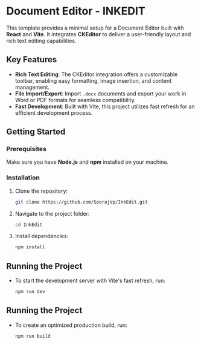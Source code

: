 # Document Editor - INKEDIT

This template provides a minimal setup for a Document Editor built with **React** and **Vite**. It integrates **CKEditor** to deliver a user-friendly layout and rich text editing capabilities.

## Key Features

- **Rich Text Editing**: The CKEditor integration offers a customizable toolbar, enabling easy formatting, image insertion, and content management.
- **File Import/Export**: Import `.docx` documents and export your work in Word or PDF formats for seamless compatibility.
- **Fast Development**: Built with Vite, this project utilizes fast refresh for an efficient development process.

## Getting Started

### Prerequisites

Make sure you have **Node.js** and **npm** installed on your machine.

### Installation

1. Clone the repository:
   ```bash
   git clone https://github.com/SoorajVp/InkEdit.git

2. Navigate to the project folder:
   ```bash
   cd InkEdit

3. Install dependencies:
   ```bash
   npm install

## Running the Project

- To start the development server with Vite's fast refresh, run:

    ```bash
    npm run dev

## Running the Project

- To create an optimized production build, run:

    ```bash
    npm run build